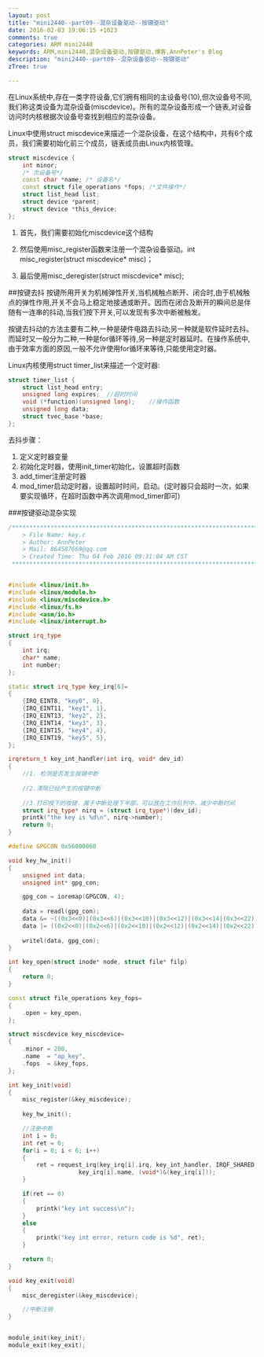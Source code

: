 ```yaml
---
layout: post
title: "mini2440--part09--混杂设备驱动--按键驱动"
date: 2016-02-03 19:06:15 +1023
comments: true
categories: ARM mini2440
keywords: ARM,mini2440,混杂设备驱动,按键驱动,博客,AnnPeter's Blog
description: "mini2440--part09--混杂设备驱动--按键驱动"
zTree: true

---
```


在Linux系统中,存在一类字符设备,它们拥有相同的主设备号(10),但次设备号不同,我们称这类设备为混杂设备(miscdevice)。所有的混杂设备形成一个链表,对设备访问时内核根据次设备号查找到相应的混杂设备。

<!-- more -->

Linux中使用struct miscdevice来描述一个混杂设备，在这个结构中，共有6个成员，我们需要初始化前三个成员，链表成员由Linux内核管理。
```cpp
struct miscdevice {
    int minor;
    /* 次设备号*/
    const char *name; /* 设备名*/
    const struct file_operations *fops; /*文件操作*/
    struct list_head list;
    struct device *parent;
    struct device *this_device;
};
```

1. 首先，我们需要初始化miscdevice这个结构

2. 然后使用misc_register函数来注册一个混杂设备驱动。int misc_register(struct miscdevice* misc)；

3. 最后使用misc_deregister(struct miscdevice* misc);


##按键去抖
按键所用开关为机械弹性开关,当机械触点断开、闭合时,由于机械触点的弹性作用,开关不会马上稳定地接通或断开。因而在闭合及断开的瞬间总是伴随有一连串的抖动,当我们按下开关,可以发现有多次中断被触发。

按键去抖动的方法主要有二种,一种是硬件电路去抖动;另一种就是软件延时去抖。而延时又一般分为二种,一种是for循环等待,另一种是定时器延时。在操作系统中,由于效率方面的原因,一般不允许使用for循环来等待,只能使用定时器。

Linux内核使用struct timer_list来描述一个定时器:
```cpp
struct timer_list {
    struct list_head entry;
    unsigned long expires;	//超时时间
    void (*function)(unsigned long);	//操作函数
    unsigned long data;
    struct tvec_base *base;
};
```

去抖步骤：

1. 定义定时器变量
2. 初始化定时器，使用init\_timer初始化，设置超时函数
3. add\_timer注册定时器
4. mod\_timer启动定时器，设置超时时间，启动。(定时器只会超时一次，如果要实现循环，在超时函数中再次调用mod_timer即可)

###按键驱动混杂实现
```cpp
/*************************************************************************
    > File Name: key.c
    > Author: AnnPeter
    > Mail: 864587669@qq.com
    > Created Time: Thu 04 Feb 2016 09:31:04 AM CST
 ************************************************************************/


#include <linux/init.h>
#include <linux/module.h>
#include <linux/miscdevice.h>
#include <linux/fs.h>
#include <asm/io.h>
#include <linux/interrupt.h>

struct irq_type
{
	int irq;
	char* name;
	int number;
};

static struct irq_type key_irq[6]=
{
	{IRQ_EINT8, "key0", 0},
	{IRQ_EINT11, "key1", 1},
	{IRQ_EINT13, "key2", 2},
	{IRQ_EINT14, "key3", 3},
	{IRQ_EINT15, "key4", 4},
	{IRQ_EINT19, "key5", 5},
};

irqreturn_t key_int_handler(int irq, void* dev_id)
{
	//1. 检测是否发生按键中断
	
	//2.清除已经产生的按键中断
	
	//3.打印按下的按键，属于中断处理下半部，可以放在工作队列中，减少中断时间
	struct irq_type* nirq = (struct irq_type*)(dev_id);
	printk("the key is %d\n", nirq->number);
	return 0;
}

#define GPGCON 0x56000060

void key_hw_init()
{
	unsigned int data;
	unsigned int* gpg_con;

	gpg_con = ioremap(GPGCON, 4);
	
	data = readl(gpg_con);
	data &= ~((0x3<<0)|(0x3<<6)|(0x3<<10)|(0x3<<12)|(0x3<<14|(0x3<<22)));
	data |= ((0x2<<0)|(0x2<<6)|(0x2<<10)|(0x2<<12)|(0x2<<14)|(0x2<<22));
	
	writel(data, gpg_con);
}

int key_open(struct inode* node, struct file* filp)
{
	return 0;
}

const struct file_operations key_fops=
{
	.open = key_open,
};

struct miscdevice key_miscdevice=
{
	.minor = 200,
	.name  = "ap_key",
	.fops  = &key_fops,
};

int key_init(void)
{
	misc_register(&key_miscdevice);
	
	key_hw_init();

	//注册中断
	int i = 0;
	int ret = 0;
	for(i = 0; i < 6; i++)
	{
		ret = request_irq(key_irq[i].irq, key_int_handler, IRQF_SHARED,
					key_irq[i].name, (void*)&(key_irq[i]));
	}

	if(ret == 0)
	{
		printk("key int success\n");
	}
	else
	{
		printk("key int error, return code is %d", ret);
	}

	return 0;
}

void key_exit(void)
{
	misc_deregister(&key_miscdevice);

	//中断注销
}


module_init(key_init);
module_exit(key_exit);
```



